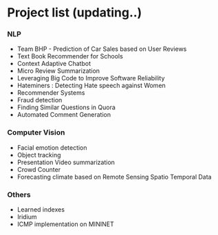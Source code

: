 
# Project list (updating..)

### NLP
* Team BHP - Prediction of Car Sales based on User Reviews
* Text Book Recommender for Schools
* Context Adaptive Chatbot 
* Micro Review Summarization
* Leveraging Big Code to Improve Software Reliability
* Hateminers : Detecting Hate speech against Women
* Recommender Systems
* Fraud detection
* Finding Similar Questions in Quora
* Automated Comment Generation 

### Computer Vision
* Facial emotion detection
* Object tracking
* Presentation Video summarization
* Crowd Counter
* Forecasting climate based on Remote Sensing Spatio Temporal Data

### Others
* Learned indexes
* Iridium
* ICMP implementation on MININET


